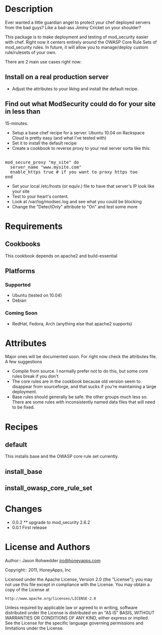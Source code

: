 Description
===========

Ever wanted a little guardian angel to protect your chef deployed
servers from the bad guys?  Like a bad-ass Jiminy Cricket on your
shoulder?  

This package is to make deployment and testing of mod_security easier
with chef.  Right now it centers entirely around the OWASP Core Rule
Sets of mod_security rules.  In future, it will allow you to manage/deploy
custom rule/rulesets of your own.

There are 2 main use cases right now:

## Install on a real production server

* Adjust the attributes to your liking and install the default
  recipe.  
  
## Find out what ModSecurity could do for your site in less than
   15-minutes.
   
* Setup a base chef recipe for a server.  Ubuntu 10.04 on Rackspace
  Cloud is pretty easy (and what I've tested with)
* Set it to install the default recipe
* Create a cookbook to reverse proxy to your real server sorta like
  this:
<pre>  
mod_secure_proxy "my_site" do
  server_name "www.mysite.com"
  enable_https true # if you want to proxy https too
end
</pre>
* Set your local /etc/hosts (or equiv.) file to have that server's IP
  look like your site
* Test to your heart's content.
* Look at /var/log/modsec.log and see what you could be blocking
* Change the "DetectOnly" attribute to "On" and test some more

Requirements
============

## Cookbooks

This cookbook depends on apache2 and build-essential

## Platforms

### Supported
* Ubuntu (tested on 10.04)
* Debian

### Coming Soon
* RedHat, Fedora, Arch (anything else that apache2 supports)

Attributes
==========

Major ones will be documented soon.  For right now check the
attributes file.  A few suggestions

* Compile from source.  I normally prefer not to do this, but some
  core rules break if you don't
* The core rules are in the cookbook because old version seem to
  disappear from sourceforge, and that sucks if you're maintaining a
  large deployment.  
* Base rules should generally be safe.  the other groups much less
  so. There are some rules with inconsistently named data files that
  will need to be fixed.
  
Recipes
=======

default
-------
This installs base and the OWASP core rule set currently.

install_base
------------

install_owasp_core_rule_set
---------------------------

Changes
=======

* 0.0.2 <in progress>
** upgrade to mod_security 2.6.2
* 0.0.1 First release

License and Authors
===================

Author:: Jason Rohwedder <jro@honeyapps.com>

Copyright:: 2011, HoneyApps, Inc

Licensed under the Apache License, Version 2.0 (the "License");
you may not use this file except in compliance with the License.
You may obtain a copy of the License at

    http://www.apache.org/licenses/LICENSE-2.0

Unless required by applicable law or agreed to in writing, software
distributed under the License is distributed on an "AS IS" BASIS,
WITHOUT WARRANTIES OR CONDITIONS OF ANY KIND, either express or implied.
See the License for the specific language governing permissions and
limitations under the License.


